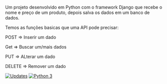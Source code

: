 Um projeto desenvolvido em Python com o framework Django que recebe o nome e preço de um produto, depois salva os dados em um banco de dados.

Temos as funções basicas que uma API pode precisar:

POST => Inserir um dado

Get => Buscar um/mais dados

PUT => ALterar um dado

DELETE => Remover um dado

[![Updates](https://pyup.io/repos/github/JuniorD-Isael/Invista-me/shield.svg)](https://pyup.io/repos/github/JuniorD-Isael/Invista-me/) [![Python 3](https://pyup.io/repos/github/JuniorD-Isael/Invista-me/python-3-shield.svg)](https://pyup.io/repos/github/JuniorD-Isael/Invista-me/)
